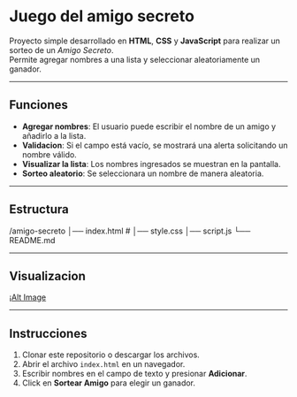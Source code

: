 
# Juego del amigo secreto

Proyecto simple desarrollado en **HTML**, **CSS** y **JavaScript** para realizar un sorteo de un *Amigo Secreto*.  
Permite agregar nombres a una lista y seleccionar aleatoriamente un ganador.

---

## Funciones

- **Agregar nombres**: El usuario puede escribir el nombre de un amigo y añadirlo a la lista.
- **Validacion**: Si el campo está vacío, se mostrará una alerta solicitando un nombre válido.
- **Visualizar la lista**: Los nombres ingresados se muestran en la pantalla.
- **Sorteo aleatorio**: Se seleccionara un nombre de manera aleatoria.

---

##  Estructura

/amigo-secreto
│── index.html #
│── style.css 
│── script.js 
└── README.md 

---

## Visualizacion

¡[Alt Image](https://github.com/EzeR996/Juego-amigo-secreto-Alura-/blob/c64f44143e3f4f6fe0486bb335e63d39a65e28cc/cap.as.jpg)

---

## Instrucciones

1. Clonar este repositorio o descargar los archivos.
2. Abrir el archivo `index.html` en un navegador.
3. Escribir nombres en el campo de texto y presionar **Adicionar**.
4. Click en **Sortear Amigo** para elegir un ganador.

